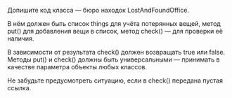 
Допишите код класса — бюро находок LostAndFoundOffice. 

В нём должен быть список things для учёта потерянных вещей, метод put() для добавления вещи в список, метод check() — для проверки её наличия. 

В зависимости от результата check() должен возвращать true или false. Методы put() и check() должны быть универсальными — принимать в качестве параметра объекты любых классов. 

Не забудьте предусмотреть ситуацию, если в check() передана пустая ссылка.